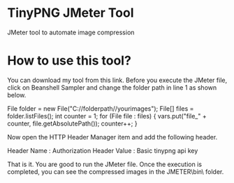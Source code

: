 # TinyPNG JMeter Tool
JMeter tool to automate image compression

# How to use this tool?


You can download my tool from this link. Before you execute the JMeter file, click on Beanshell Sampler and change the folder path in line 1 as shown below.


File folder = new File("C://folderpath//yourimages");
File[] files = folder.listFiles();
int counter = 1;
for (File file : files) {
    vars.put("file_" + counter, file.getAbsolutePath());
    counter++;
}


Now open the HTTP Header Manager item and add the following header.


Header Name		:	Authorization
Header Value		:	Basic tinypng api key

That is it. You are good to run the JMeter file. Once the execution is completed, you can see the compressed images in the JMETER\bin\ folder. 
